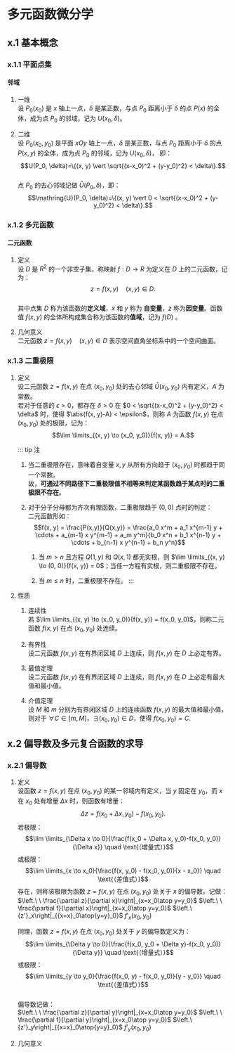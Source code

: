 # 多元函数微分学
## x.1 基本概念
### x.1.1 平面点集
#### 邻域
1. 一维  
   设 $P_0(x_0)$ 是 $x$ 轴上一点，$\delta$ 是某正数，与点 $P_0$ 距离小于 $\delta$ 的点 $P(x)$ 的全体，成为点 $P_0$ 的邻域，记为 $U(x_0, \delta)$。
   
2. 二维  
   设 $P_0(x_0, y_0)$ 是平面 $xOy$ 轴上一点，$\delta$ 是某正数，与点 $P_0$ 距离小于 $\delta$ 的点 $P(x, y)$ 的全体，成为点 $P_0$ 的邻域，记为 $U(x_0, \delta)$， 即： 
   $$U(P_0, \delta)=\{(x, y) \vert \sqrt{(x-x_0)^2 + (y-y_0)^2} < \delta\}.$$  
   点 $P_0$ 的去心邻域记做 $\mathring{U}(P_0, \delta)$，即：  
   $$\mathring{U}(P_0, \delta)=\{(x, y) \vert 0 < \sqrt{(x-x_0)^2 + (y-y_0)^2} < \delta\}.$$  

### x.1.2 多元函数
#### 二元函数
1. 定义  
   设 $D$ 是 $R^2$ 的一个非空子集，称映射 $f: D \to R$ 为定义在 $D$ 上的二元函数，记为：  
   $$z=f(x, y) \quad (x, y) \in D.$$  
   其中点集 $D$ 称为该函数的**定义域**，$x$ 和 $y$ 称为 **自变量**，$z$ 称为**因变量**。函数值 $f(x,y)$ 的全体所构成集合称为该函数的**值域**，记为 $f(D)$ 。  

2. 几何意义  
   二元函数 $z=f(x, y) \quad (x, y) \in D$ 表示空间直角坐标系中的一个空间曲面。  

### x.1.3 二重极限
1. 定义  
   设二元函数 $z=f(x, y)$ 在点 $(x_0, y_0)$ 处的去心邻域 $\mathring{U}(x_0, y_0)$ 内有定义，$A$ 为常数。  
   若对于任意的 $\epsilon > 0$，都存在 $\delta > 0$ 在 $0 < \sqrt{(x-x_0)^2 + (y-y_0)^2} < \delta$ 时，使得 $\abs{f(x, y)-A} < \epsilon$，则称 $A$ 为函数 $f(x, y)$ 在点 $(x_0, y_0)$ 处的极限，记为：  
   $$\lim \limits_{(x, y) \to (x_0, y_0)}{f(x, y)} = A.$$  

   ::: tip 注
   1. 当二重极限存在，意味着自变量 $x,y$ 从所有方向趋于 $(x_0, y_0)$ 时都趋于同一个常数。  
      故，**可通过不同路径下二重极限值不相等来判定某函数趋于某点时的二重极限不存在**。  

   2. 对于分子分母都为齐次有理函数，二重极限趋于 $(0, 0)$ 点时的判定：  
      二元函数形如：  
      $$f(x, y) = \frac{P(x,y)}{Q(x,y)} = \frac{a_0 x^m + a_1 x^{m-1} y + \cdots + a_{m-1} x y^{m-1} + a_m y^m}{b_0 x^n + b_1 x^{n-1} y + \cdots + b_{n-1} x y^{n-1} + b_n y^n}$$  
      1. 当 $m>n$ 且方程 $Q(1, y)$ 和 $Q(x, 1)$ 都无实根，则 $\lim \limits_{(x, y) \to (0, 0)}{f(x, y)} = 0$；当任一方程有实根，则二重极限不存在。  

      2. 当 $m \le n$ 时，二重极限不存在。
   :::  
   
2. 性质  
   1. 连续性  
      若 $\lim \limits_{(x, y) \to (x_0, y_0)}{f(x, y)} = f(x_0, y_0)$，则称二元函数 $f(x, y)$ 在点 $(x_0, y_0)$ 处连续。  
   
   2. 有界性  
      设二元函数 $f(x, y)$ 在有界闭区域 $D$ 上连续，则 $f(x, y)$ 在 $D$ 上必定有界。

   3. 最值定理  
      设二元函数 $f(x, y)$ 在有界闭区域 $D$ 上连续，则 $f(x, y)$ 在 $D$ 上必定有最大值和最小值。  

   4. 介值定理  
      设 $M$ 和 $m$ 分别为有界闭区域 $D$ 上的连续函数 $f(x, y)$ 的最大值和最小值，则对于 $\forall C \in [m, M]$，$\exists (x_0, y_0) \in D$，使得 $f(x_0, y_0) = C.$
      
## x.2 偏导数及多元复合函数的求导
### x.2.1 偏导数
1. 定义  
   设函数 $z = f(x, y)$ 在点 $(x_0, y_0)$ 的某一邻域内有定义，当 $y$ 固定在 $y_0$，而 $x$ 在 $x_0$ 处有增量 $\Delta x$ 时，则函数有增量：  
   $$\Delta z = f(x_0 + \Delta x, y_0)-f(x_0, y_0).$$
   若极限：  
   $$\lim \limits_{\Delta x \to 0}{\frac{f(x_0 + \Delta x, y_0)-f(x_0, y_0)}{\Delta x}} \quad \text{（增量式）}$$
   或极限：  
   $$\lim \limits_{x \to x_0}{\frac{f(x, y_0) - f(x_0, y_0)}{x - x_0}} \quad \text{（差值式）}$$
   存在，则称该极限为函数 $z = f(x, y)$ 在点 $(x_0, y_0)$ 处关于 $x$ 的偏导数。记做：  
   $\left.\ \ \frac{\partial z}{\partial x}\right|_{x=x_0\atop y=y_0}$ $\left.\ \ \frac{\partial f}{\partial x}\right|_{x=x_0\atop y=y_0}$ $\left.\ {z'}_x\right|_{{x=x}_0\atop{y=y}_0}$ ${f'}_x(x_0,y_0)$  

   同理，函数 $z = f(x, y)$ 在点 $(x_0, y_0)$ 处关于 $y$ 的偏导数定义为：  
   $$\lim \limits_{\Delta y \to 0}{\frac{f(x_0, y_0 + \Delta y)-f(x_0, y_0)}{\Delta y}} \quad \text{（增量式）}$$
   或极限：  
   $$\lim \limits_{y \to y_0}{\frac{f(x_0, y) - f(x_0, y_0)}{y - y_0}} \quad \text{（差值式）}$$  
   偏导数记做：  
   $\left.\ \ \frac{\partial z}{\partial y}\right|_{x=x_0\atop y=y_0}$ $\left.\ \ \frac{\partial f}{\partial y}\right|_{x=x_0\atop y=y_0}$ $\left.\ {z'}_y\right|_{{x=x}_0\atop{y=y}_0}$ ${f'}_y(x_0,y_0)$  

2. 几何意义  
